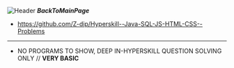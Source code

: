  ![Header](https://icons.iconarchive.com/icons/graphicloads/100-flat-2/24/arrow-back-icon.png "Header") ***BackToMainPage***
 
 - https://github.com/Z-dip/Hyperskill--Java-SQL-JS-HTML-CSS--Problems
 
 -----------------------------------------------------------------------------------------------------------------------------

- NO PROGRAMS TO SHOW, DEEP IN-HYPERSKILL QUESTION SOLVING ONLY // **VERY BASIC**
